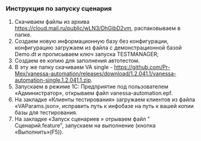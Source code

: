 ### Инструкция по запуску сценария

1.	Скачиваем файлы из архива https://cloud.mail.ru/public/wLN3/DhGibD2vm, распаковываем в папке.
2.	Создаем новую информационную базу без конфигурации, конфигурацию загружаем из файла с демонстрационной базой Demo.dt и прописываем ключ запуска TESTMANAGER;
3.	Создаем ее копию для заполнения автотестом.
4.  В эту же папку скачиваем VA single - https://github.com/Pr-Mex/vanessa-automation/releases/download/1.2.041.1/vanessa-automation-single.1.2.041.1.zip.
5.	Запускаем в режиме 1С: Предприятие под пользователем «Администратор», открываем файл vanessa-automation.epf.
6.	На закладке «Клиенты тестирования» загружаем клиентов из файла «VAParams.json», исправить путь к инфобазе на путь к вашей копии базы для тестирования.
7.	На закладке «Запуск сценариев » отрываем файл " Сценарий.feature", запускаем на выполнение (кнопка «Выполнить»(F5)).
